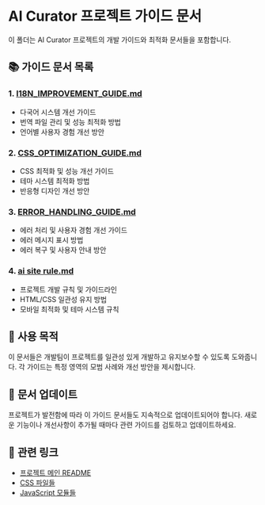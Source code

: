# AI Curator 프로젝트 가이드 문서

이 폴더는 AI Curator 프로젝트의 개발 가이드와 최적화 문서들을 포함합니다.

## 📚 가이드 문서 목록

### 1. [I18N_IMPROVEMENT_GUIDE.md](./I18N_IMPROVEMENT_GUIDE.md)
- 다국어 시스템 개선 가이드
- 번역 파일 관리 및 성능 최적화 방법
- 언어별 사용자 경험 개선 방안

### 2. [CSS_OPTIMIZATION_GUIDE.md](./CSS_OPTIMIZATION_GUIDE.md)
- CSS 최적화 및 성능 개선 가이드
- 테마 시스템 최적화 방법
- 반응형 디자인 개선 방안

### 3. [ERROR_HANDLING_GUIDE.md](./ERROR_HANDLING_GUIDE.md)
- 에러 처리 및 사용자 경험 개선 가이드
- 에러 메시지 표시 방법
- 에러 복구 및 사용자 안내 방안

### 4. [ai site rule.md](./ai%20site%20rule.md)
- 프로젝트 개발 규칙 및 가이드라인
- HTML/CSS 일관성 유지 방법
- 모바일 최적화 및 테마 시스템 규칙

## 🎯 사용 목적

이 문서들은 개발팀이 프로젝트를 일관성 있게 개발하고 유지보수할 수 있도록 도와줍니다. 
각 가이드는 특정 영역의 모범 사례와 개선 방안을 제시합니다.

## 📝 문서 업데이트

프로젝트가 발전함에 따라 이 가이드 문서들도 지속적으로 업데이트되어야 합니다.
새로운 기능이나 개선사항이 추가될 때마다 관련 가이드를 검토하고 업데이트하세요.

## 🔗 관련 링크

- [프로젝트 메인 README](../README.md)
- [CSS 파일들](../assets/css/)
- [JavaScript 모듈들](../js/)
